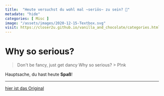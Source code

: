 ```yaml
--- 
title:  "Heute versuchst du wohl mal ~seriös~ zu sein? 🤵"
metadate: "hide"
categories: [ Misc ]
image: "/assets/images/2020-12-15-Textbox.svg"
visit: https://closer2u.github.io/vanilla_and_chocolate/categories.html#misc
---
```


Why so serious?
===============
> Don't be fancy, just get dancy
> Why so serious?
    > P!nk
    
Hauptsache, du hast heute **Spaß**!

***

[hier ist das Original](https://closer2u.github.io/vanilla_and_chocolate/categories.html#misc)
